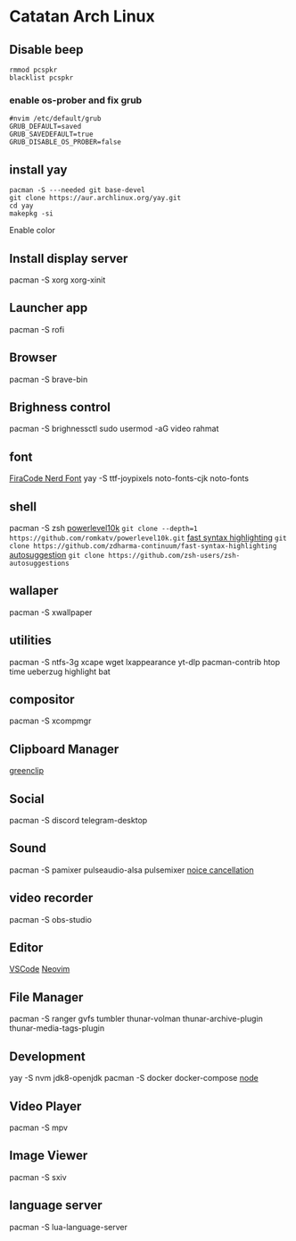 # Catatan Arch Linux

## Disable beep

```
rmmod pcspkr
blacklist pcspkr
```

### enable os-prober and fix grub

```
#nvim /etc/default/grub
GRUB_DEFAULT=saved
GRUB_SAVEDEFAULT=true
GRUB_DISABLE_OS_PROBER=false
```

## install yay

```
pacman -S ---needed git base-devel
git clone https://aur.archlinux.org/yay.git
cd yay
makepkg -si
```

Enable color

## Install display server

pacman -S xorg xorg-xinit

## Launcher app

pacman -S rofi

## Browser

pacman -S brave-bin

## Brighness control

pacman -S brighnessctl
sudo usermod -aG video rahmat

## font

[FiraCode Nerd Font](https://www.nerdfonts.com/font-downloads)
yay -S ttf-joypixels noto-fonts-cjk noto-fonts

## shell

pacman -S zsh
[powerlevel10k](https://github.com/romkatv/powerlevel10k)
`git clone --depth=1 https://github.com/romkatv/powerlevel10k.git`
[fast syntax highlighting](https://github.com/zdharma-continuum/fast-syntax-highlighting)
`git clone https://github.com/zdharma-continuum/fast-syntax-highlighting`
[autosuggestion](https://github.com/zsh-users/zsh-autosuggestions/blob/master/INSTALL.md)
`git clone https://github.com/zsh-users/zsh-autosuggestions`

## wallaper

pacman -S xwallpaper

## utilities

pacman -S ntfs-3g xcape wget lxappearance yt-dlp pacman-contrib htop time ueberzug highlight bat

## compositor

pacman -S xcompmgr

## Clipboard Manager

[greenclip](https://github.com/erebe/greenclip)

## Social

pacman -S discord telegram-desktop

## Sound

pacman -S pamixer pulseaudio-alsa pulsemixer
[noice cancellation](https://wiki.archlinux.org/title/PulseAudio#Microphone_echo/noise_cancellation)

## video recorder

pacman -S obs-studio

## Editor

[VSCode](https://code.visualstudio.com/)
[Neovim](https://github.com/rahmatardiansyah/nvimrc.git)

## File Manager

pacman -S ranger gvfs tumbler thunar-volman thunar-archive-plugin thunar-media-tags-plugin

## Development

yay -S nvm jdk8-openjdk
pacman -S docker docker-compose
[node](https://www.ubuntupit.com/how-to-install-node-version-manager-tool-nvm-on-linux-system/)

## Video Player

pacman -S mpv

## Image Viewer
pacman -S sxiv

## language server

pacman -S lua-language-server
